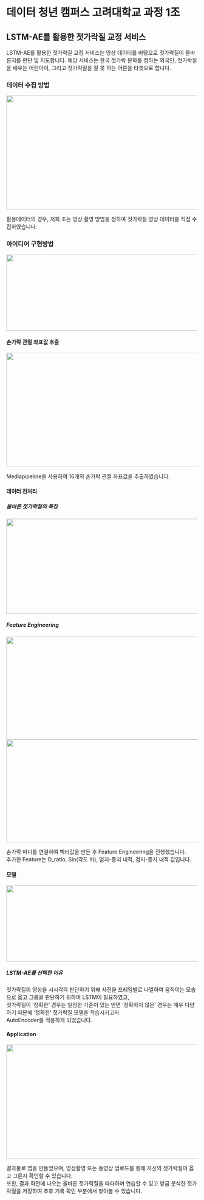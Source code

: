 # 데이터 청년 캠퍼스 고려대학교 과정 1조
## LSTM-AE를 활용한 젓가락질 교정 서비스

LSTM-AE를 활용한 젓가락질 교정 서비스는 영상 데이터를 바탕으로 젓가락질이 올바른지를 판단 및 지도합니다. 해당 서비스는 한국 젓가락 문화를 접하는 외국인, 젓가락질을 배우는 어린아이, 그리고 젓가락질을 잘 못 하는 어른을 타겟으로 합니다.

### 데이터 수집 방법

<img src="https://user-images.githubusercontent.com/87642864/131116062-73ceb2dc-3dfd-4daf-b785-4686ca72a909.PNG"  width="600" height="300">

활용데이터의 경우, 저희 조는 영상 촬영 방법을 정하여 젓가락질 영상 데이터를 직접 수집하였습니다. 


### 아이디어 구현방법

<img src="https://user-images.githubusercontent.com/87642864/131116436-5a28a112-7c34-49db-9bb7-142fd6d52b5b.PNG"  width="700" height="200">

#### 손가락 관절 좌표값 추출

<img src="https://user-images.githubusercontent.com/87642864/131116539-49ccc4f0-955a-400f-a3d3-634d16bae12e.PNG"  width="700" height="300">

Mediapipeline을 사용하여 16개의 손가락 관절 좌표값을 추출하였습니다.


#### 데이터 전처리

##### 올바른 젓가락질의 특징

<img src="https://user-images.githubusercontent.com/87642864/131116974-749692cd-9b33-4c2c-80e0-e0cdf226edd4.PNG"  width="550" height="250">


##### Feature Engineering

<img src="https://user-images.githubusercontent.com/87642864/131117158-a329810a-4358-4f29-9098-6859c0782e8a.PNG"  width="670" height="270">

<img src="https://user-images.githubusercontent.com/87642864/131117200-d61319df-0a28-450f-9a5d-026fb4264e2d.PNG"  width="670" height="270">

손가락 마디를 연결하여 벡터값을 만든 후 Feature Engineering을 진행했습니다.  
추가한 Feature는 D_ratio, Sin(각도 차), 엄지-중지 내적, 검지-중지 내적 값입니다.

#### 모델

<img src="https://user-images.githubusercontent.com/87642864/131117518-a062f481-510e-44ba-9e64-62a9867ed3c1.PNG"  width="750" height="200">

##### LSTM-AE를 선택한 이유

젓가락질의 영상을 시시각각 판단하기 위해 사진을 프레임별로 나열하여 움직이는 모습으로 옳고 그름을 판단하기 위하여 LSTM이 필요하였고,  
젓가락질이 ‘정확한‘ 경우는 일정한 기준이 있는 반면 ‘정확하지 않은’ 경우는 매우 다양하기 때문에 ‘정확한‘ 젓가락질 모델을 학습시키고자  
AutoEncoder를 적용하게 되었습니다.


#### Application

<img src="https://user-images.githubusercontent.com/87642864/131119944-e4ecde7c-e346-4085-9006-e0512058d57d.PNG"  width="670" height="300">

결과물로 앱을 만들었으며, 영상촬영 또는 동영상 업로드를 통해 자신의 젓가락질이 옳고 그른지 확인할 수 있습니다.  
또한, 결과 화면에 나오는 올바른 젓가락질을 따라하며 연습할 수 있고 방금 분석한 젓가락질을 저장하여 추후 기록 확인 부분에서 찾아볼 수 있습니다.

